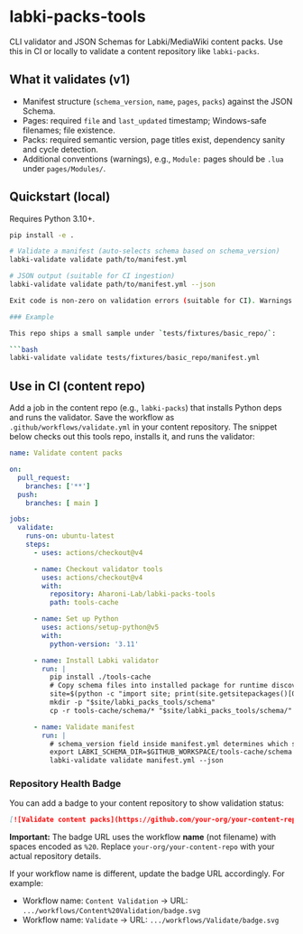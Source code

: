 # labki-packs-tools

CLI validator and JSON Schemas for Labki/MediaWiki content packs. Use this in CI or locally to validate a content repository like `labki-packs`.

## What it validates (v1)

- Manifest structure (`schema_version`, `name`, `pages`, `packs`) against the JSON Schema.
- Pages: required `file` and `last_updated` timestamp; Windows-safe filenames; file existence.
- Packs: required semantic version, page titles exist, dependency sanity and cycle detection.
- Additional conventions (warnings), e.g., `Module:` pages should be `.lua` under `pages/Modules/`.

## Quickstart (local)

Requires Python 3.10+.

```bash
pip install -e .

# Validate a manifest (auto-selects schema based on schema_version)
labki-validate validate path/to/manifest.yml

# JSON output (suitable for CI ingestion)
labki-validate validate path/to/manifest.yml --json

Exit code is non-zero on validation errors (suitable for CI). Warnings do not change the exit code.

### Example

This repo ships a small sample under `tests/fixtures/basic_repo/`:

```bash
labki-validate validate tests/fixtures/basic_repo/manifest.yml
```

## Use in CI (content repo)

Add a job in the content repo (e.g., `labki-packs`) that installs Python deps and runs the validator.
Save the workflow as `.github/workflows/validate.yml` in your content repository.
The snippet below checks out this tools repo, installs it, and runs the validator:

```yaml
name: Validate content packs

on:
  pull_request:
    branches: ['**']
  push:
    branches: [ main ]

jobs:
  validate:
    runs-on: ubuntu-latest
    steps:
      - uses: actions/checkout@v4

      - name: Checkout validator tools
        uses: actions/checkout@v4
        with:
          repository: Aharoni-Lab/labki-packs-tools
          path: tools-cache

      - name: Set up Python
        uses: actions/setup-python@v5
        with:
          python-version: '3.11'

      - name: Install Labki validator
        run: |
          pip install ./tools-cache
          # Copy schema files into installed package for runtime discovery
          site=$(python -c "import site; print(site.getsitepackages()[0])")
          mkdir -p "$site/labki_packs_tools/schema"
          cp -r tools-cache/schema/* "$site/labki_packs_tools/schema/"

      - name: Validate manifest
        run: |
          # schema_version field inside manifest.yml determines which schema is used
          export LABKI_SCHEMA_DIR=$GITHUB_WORKSPACE/tools-cache/schema
          labki-validate validate manifest.yml --json
```

### Repository Health Badge

You can add a badge to your content repository to show validation status:

```markdown
[![Validate content packs](https://github.com/your-org/your-content-repo/workflows/Validate%20content%20packs/badge.svg)](https://github.com/your-org/your-content-repo/actions/workflows/validate.yml)
```

**Important:** The badge URL uses the workflow **name** (not filename) with spaces encoded as `%20`. Replace `your-org/your-content-repo` with your actual repository details.

If your workflow name is different, update the badge URL accordingly. For example:
- Workflow name: `Content Validation` → URL: `.../workflows/Content%20Validation/badge.svg`
- Workflow name: `Validate` → URL: `.../workflows/Validate/badge.svg`
